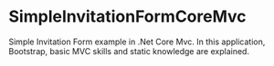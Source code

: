 # SimpleInvitationFormCoreMvc
Simple Invitation Form example in .Net Core Mvc. In this application, Bootstrap, basic MVC skills and static knowledge are explained.
